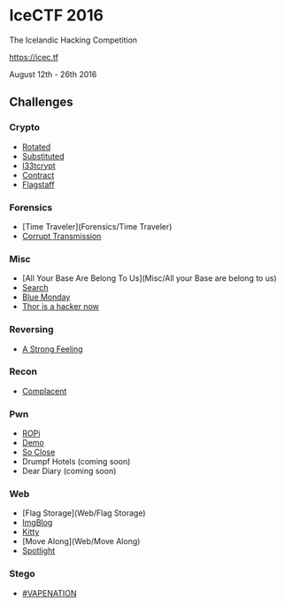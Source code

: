 IceCTF 2016
===========
The Icelandic Hacking Competition

https://icec.tf

August 12th - 26th 2016

Challenges
----------
### Crypto
* [Rotated](Crypto/Rotated)
* [Substituted](Crypto/Substituted)
* [l33tcrypt](Crypto/l33tcrypt)
* [Contract](Crypto/Contract)
* [Flagstaff](Crypto/Flagstaff)

### Forensics
* [Time Traveler](Forensics/Time Traveler)
* [Corrupt Transmission](http://wumb0.in/icectf-2016-corrupt-transmission.html)

### Misc
* [All Your Base Are Belong To Us](Misc/All your Base are belong to us)
* [Search](Misc/Search)
* [Blue Monday](http://wumb0.in/icectf-2016-blue-monday.html)
* [Thor is a hacker now](http://wumb0.in/icectf-2016-thor-is-a-hacker-now.html)

### Reversing
* [A Strong Feeling](http://wumb0.in/icectf-2016-a-strong-feeling.html)

### Recon
* [Complacent](Recon/Complacent)

### Pwn
* [ROPi](http://wumb0.in/icectf-2016-ropi.html)
* [Demo](http://wumb0.in/icectf-2016-demo.html)
* [So Close](http://wumb0.in/icectf-2016-so-close.html)
* Drumpf Hotels (coming soon)
* Dear Diary (coming soon)

### Web
* [Flag Storage](Web/Flag Storage)
* [ImgBlog](Web/ImgBlog)
* [Kitty](Web/Kitty)
* [Move Along](Web/Move Along)
* [Spotlight](Web/Spotlight)

### Stego
* [#VAPENATION](http://wumb0.in/icectf-2016-vape-nation.html)
